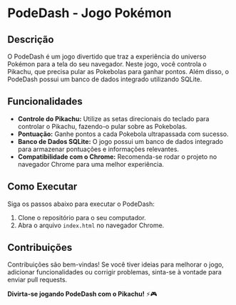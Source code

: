 # PodeDash - Jogo Pokémon

## Descrição

O PodeDash é um jogo divertido que traz a experiência do universo Pokémon para a tela do seu navegador. Neste jogo, você controla o Pikachu, que precisa pular as Pokebolas para ganhar pontos. Além disso, o PodeDash possui um banco de dados integrado utilizando SQLite.

## Funcionalidades

- **Controle do Pikachu:** Utilize as setas direcionais do teclado para controlar o Pikachu, fazendo-o pular sobre as Pokebolas.
- **Pontuação:** Ganhe pontos a cada Pokebola ultrapassada com sucesso.
- **Banco de Dados SQLite:** O jogo possui um banco de dados integrado para armazenar pontuações e informações relevantes.
- **Compatibilidade com o Chrome:** Recomenda-se rodar o projeto no navegador Chrome para uma melhor experiência.

## Como Executar

Siga os passos abaixo para executar o PodeDash:

1. Clone o repositório para o seu computador.
2. Abra o arquivo `index.html` no navegador Chrome.

## Contribuições

Contribuições são bem-vindas! Se você tiver ideias para melhorar o jogo, adicionar funcionalidades ou corrigir problemas, sinta-se à vontade para enviar pull requests.

**Divirta-se jogando PodeDash com o Pikachu!** ⚡🎮
